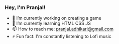 ### Hey, I'm Pranjal!

- 🔭 I’m currently working on creating a game
- 🌱 I’m currently learning HTML CSS JS
- 📫 How to reach me: pranjal.adhikari@gmail.com
- ⚡ Fun fact: I'm constantly listening to Lofi music
